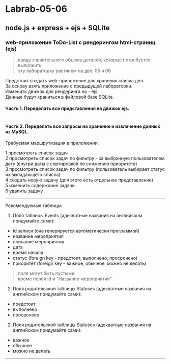 # Labrab-05-06

## node.js + express + ejs + SQLite  

### web-приложение ToDo-List с рендерингом html-страниц (ejs)  

> ввиду значительного объема деталей, которые потребуется выполнить  
> эту лабораторку растянем на две: 05 и 06  

Предстоит создать web-приложение для хранения списка дел.  
За основу взять приложение с предыдущей лабораторки.  
Изменить движок для рендеринга на - ejs.  
Данные будут храниться в файловой базе SQLite.  

#### Часть 1. Переделать все представления на движок ejs.  

```txt

```

#### Часть 2. Переделать все запросы на хранение и извлечение данных из MySQL.  

Требуемая маршрутизация в приложении:  

1 просмотреть список задач  
2 просмотреть список задач по фильтру - за выбранную пользователем дату (внутри даты с сортировкой по снижению приоритета)  
3 просмотреть список задач по фильтру (пользователь выбирает статус из выпадающего списка)  
4 создать новую задачу (для этого есть отдельное представление)  
5 изменить содержание задачи  
6 удалить задачу  

---  

Рекомендуемые таблицы:  

1. Поля таблицы Events (адекватные названия на английском придумайте сами):  

- id записи (она генерируется автоматически программой)  
- название мероприятия  
- описание мероприятия  
- дата  
- время начала  
- статус (foreign key - предстоит, выполнено, просрочено)  
- приоритет (foreign key - важное, обычное, можно не делать)  

> поля могут быть пустыми  
> кроме полей id и "Название мероприятия"  

2. Поля родительской таблицы Statuses (адекватные названия на английском придумайте сами):  

- предстоит  
- выполнено  
- просрочено  

2. Поля родительской таблицы Statuses (адекватные названия на английском придумайте сами):  

- важное  
- обычное  
- можно не делать  

---  

